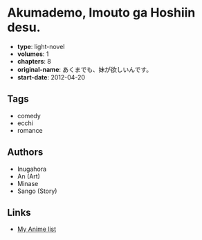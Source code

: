 # Akumademo, Imouto ga Hoshiin desu.

-   **type**: light-novel
-   **volumes**: 1
-   **chapters**: 8
-   **original-name**: あくまでも、妹が欲しいんです。
-   **start-date**: 2012-04-20

## Tags

-   comedy
-   ecchi
-   romance

## Authors

-   Inugahora
-   An (Art)
-   Minase
-   Sango (Story)

## Links

-   [My Anime list](https://myanimelist.net/manga/74405/Akumademo_Imouto_ga_Hoshiin_desu)

